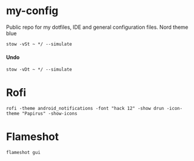 # my-config
Public repo for my dotfiles, IDE and general configuration files.
Nord theme blue

```stow -vSt ~ */ --simulate```  

#### Undo
```stow -vDt ~ */ --simulate```

# Rofi
```rofi -theme android_notifications -font "hack 12" -show drun -icon-theme "Papirus" -show-icons```

# Flameshot
```flameshot gui```
